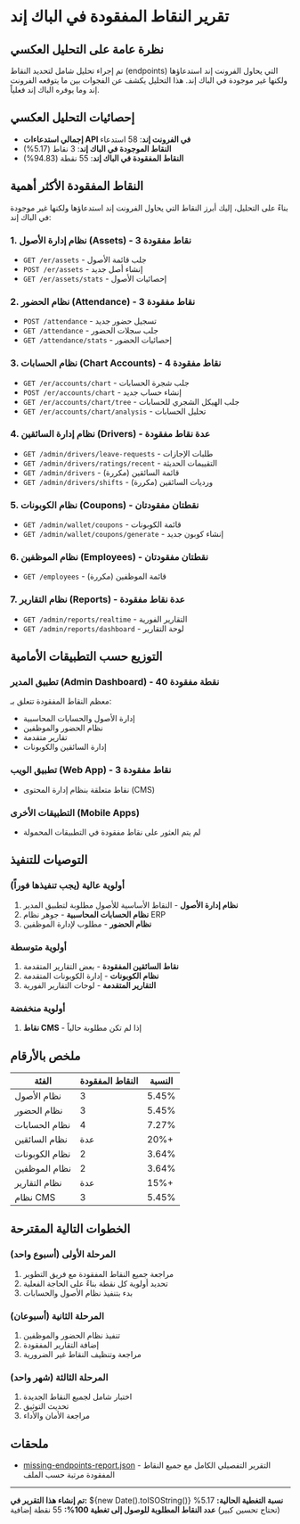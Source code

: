 # تقرير النقاط المفقودة في الباك إند

## نظرة عامة على التحليل العكسي

تم إجراء تحليل شامل لتحديد النقاط (endpoints) التي يحاول الفرونت إند استدعاؤها ولكنها غير موجودة في الباك إند. هذا التحليل يكشف عن الفجوات بين ما يتوقعه الفرونت إند وما يوفره الباك إند فعلياً.

## إحصائيات التحليل العكسي

- **إجمالي استدعاءات API في الفرونت إند**: 58 استدعاء
- **النقاط الموجودة في الباك إند**: 3 نقاط (5.17%)
- **النقاط المفقودة في الباك إند**: 55 نقطة (94.83%)

## النقاط المفقودة الأكثر أهمية

بناءً على التحليل، إليك أبرز النقاط التي يحاول الفرونت إند استدعاؤها ولكنها غير موجودة في الباك إند:

### 1. نظام إدارة الأصول (Assets) - 3 نقاط مفقودة
- `GET /er/assets` - جلب قائمة الأصول
- `POST /er/assets` - إنشاء أصل جديد
- `GET /er/assets/stats` - إحصائيات الأصول

### 2. نظام الحضور (Attendance) - 3 نقاط مفقودة
- `POST /attendance` - تسجيل حضور جديد
- `GET /attendance` - جلب سجلات الحضور
- `GET /attendance/stats` - إحصائيات الحضور

### 3. نظام الحسابات (Chart Accounts) - 4 نقاط مفقودة
- `GET /er/accounts/chart` - جلب شجرة الحسابات
- `POST /er/accounts/chart` - إنشاء حساب جديد
- `GET /er/accounts/chart/tree` - جلب الهيكل الشجري للحسابات
- `GET /er/accounts/chart/analysis` - تحليل الحسابات

### 4. نظام إدارة السائقين (Drivers) - عدة نقاط مفقودة
- `GET /admin/drivers/leave-requests` - طلبات الإجازات
- `GET /admin/drivers/ratings/recent` - التقييمات الحديثة
- `GET /admin/drivers` - قائمة السائقين (مكررة)
- `GET /admin/drivers/shifts` - ورديات السائقين (مكررة)

### 5. نظام الكوبونات (Coupons) - نقطتان مفقودتان
- `GET /admin/wallet/coupons` - قائمة الكوبونات
- `GET /admin/wallet/coupons/generate` - إنشاء كوبون جديد

### 6. نظام الموظفين (Employees) - نقطتان مفقودتان
- `GET /employees` - قائمة الموظفين (مكررة)

### 7. نظام التقارير (Reports) - عدة نقاط مفقودة
- `GET /admin/reports/realtime` - التقارير الفورية
- `GET /admin/reports/dashboard` - لوحة التقارير

## التوزيع حسب التطبيقات الأمامية

### تطبيق المدير (Admin Dashboard) - 40 نقطة مفقودة
معظم النقاط المفقودة تتعلق بـ:
- إدارة الأصول والحسابات المحاسبية
- نظام الحضور والموظفين
- تقارير متقدمة
- إدارة السائقين والكوبونات

### تطبيق الويب (Web App) - 3 نقاط مفقودة
- نقاط متعلقة بنظام إدارة المحتوى (CMS)

### التطبيقات الأخرى (Mobile Apps)
- لم يتم العثور على نقاط مفقودة في التطبيقات المحمولة

## التوصيات للتنفيذ

### أولوية عالية (يجب تنفيذها فوراً)
1. **نظام إدارة الأصول** - النقاط الأساسية للأصول مطلوبة لتطبيق المدير
2. **نظام الحسابات المحاسبية** - جوهر نظام ERP
3. **نظام الحضور** - مطلوب لإدارة الموظفين

### أولوية متوسطة
1. **نقاط السائقين المفقودة** - بعض التقارير المتقدمة
2. **نظام الكوبونات** - إدارة الكوبونات المتقدمة
3. **التقارير المتقدمة** - لوحات التقارير الفورية

### أولوية منخفضة
1. **نقاط CMS** - إذا لم تكن مطلوبة حالياً

## ملخص بالأرقام

| الفئة | النقاط المفقودة | النسبة |
|--------|----------------|--------|
| نظام الأصول | 3 | 5.45% |
| نظام الحضور | 3 | 5.45% |
| نظام الحسابات | 4 | 7.27% |
| نظام السائقين | عدة | 20%+ |
| نظام الكوبونات | 2 | 3.64% |
| نظام الموظفين | 2 | 3.64% |
| نظام التقارير | عدة | 15%+ |
| نظام CMS | 3 | 5.45% |

## الخطوات التالية المقترحة

### المرحلة الأولى (أسبوع واحد)
1. مراجعة جميع النقاط المفقودة مع فريق التطوير
2. تحديد أولوية كل نقطة بناءً على الحاجة الفعلية
3. بدء بتنفيذ نظام الأصول والحسابات

### المرحلة الثانية (أسبوعان)
1. تنفيذ نظام الحضور والموظفين
2. إضافة التقارير المفقودة
3. مراجعة وتنظيف النقاط غير الضرورية

### المرحلة الثالثة (شهر واحد)
1. اختبار شامل لجميع النقاط الجديدة
2. تحديث التوثيق
3. مراجعة الأمان والأداء

## ملحقات

- [missing-endpoints-report.json](missing-endpoints-report.json) - التقرير التفصيلي الكامل مع جميع النقاط المفقودة مرتبة حسب الملف

---

**تم إنشاء هذا التقرير في:** ${new Date().toISOString()}
**نسبة التغطية الحالية:** 5.17% (تحتاج تحسين كبير)
**عدد النقاط المطلوبة للوصول إلى تغطية 100%:** 55 نقطة إضافية

